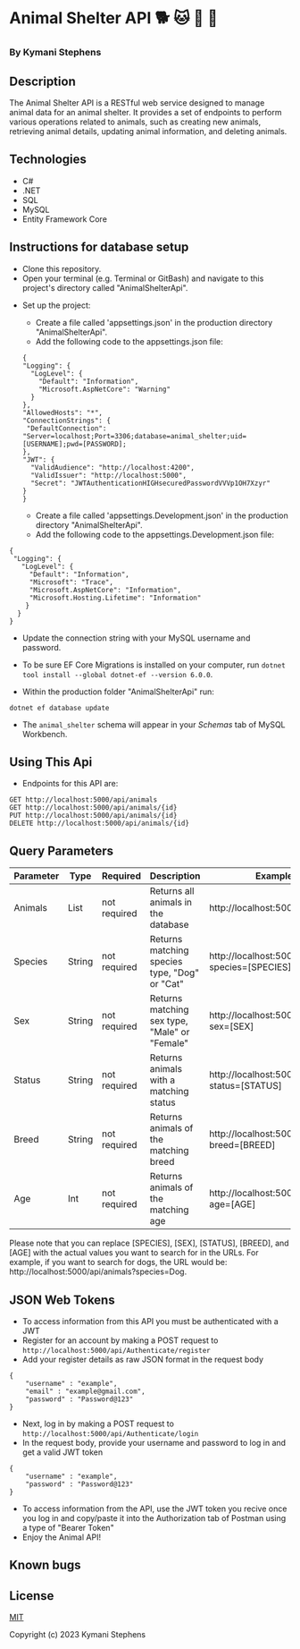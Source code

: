 # Animal Shelter API 🐕 🐱 🐶 🐾

### By Kymani Stephens

## Description

The Animal Shelter API is a RESTful web service designed to manage animal data for an animal shelter. It provides a set of endpoints to perform various operations related to animals, such as creating new animals, retrieving animal details, updating animal information, and deleting animals.

## Technologies

- C#
- .NET
- SQL
- MySQL
- Entity Framework Core

## Instructions for database setup

- Clone this repository.
- Open your terminal (e.g. Terminal or GitBash) and navigate to this project's directory called "AnimalShelterApi".

* Set up the project:

  - Create a file called 'appsettings.json' in the production directory "AnimalShelterApi".
  - Add the following code to the appsettings.json file:

  ```
  {
  "Logging": {
    "LogLevel": {
      "Default": "Information",
      "Microsoft.AspNetCore": "Warning"
    }
  },
  "AllowedHosts": "*",
  "ConnectionStrings": {
   "DefaultConnection": "Server=localhost;Port=3306;database=animal_shelter;uid=[USERNAME];pwd=[PASSWORD];
  },
  "JWT": {
    "ValidAudience": "http://localhost:4200",
    "ValidIssuer": "http://localhost:5000",
    "Secret": "JWTAuthenticationHIGHsecuredPasswordVVVp1OH7Xzyr" 
  }
  }

  ```

  - Create a file called 'appsettings.Development.json' in the production directory "AnimalShelterApi".
  - Add the following code to the appsettings.Development.json file:

```
{
 "Logging": {
   "LogLevel": {
     "Default": "Information",
     "Microsoft": "Trace",
     "Microsoft.AspNetCore": "Information",
     "Microsoft.Hosting.Lifetime": "Information"
    }
  }
}
```

- Update the connection string with your MySQL username and password.

- To be sure EF Core Migrations is installed on your computer, run `dotnet tool install --global dotnet-ef --version 6.0.0`.
- Within the production folder "AnimalShelterApi" run:

```
dotnet ef database update
```

- The `animal_shelter` schema will appear in your _Schemas_ tab of MySQL Workbench.

## Using This Api

- Endpoints for this API are:

```
GET http://localhost:5000/api/animals
GET http://localhost:5000/api/animals/{id}
PUT http://localhost:5000/api/animals/{id}
DELETE http://localhost:5000/api/animals/{id}

```

## Query Parameters

| Parameter | Type   | Required     | Description                                   | Example Url                                         |
| --------- | ------ | ------------ | --------------------------------------------- | --------------------------------------------------- |
| Animals   | List   | not required | Returns all animals in the database           | http://localhost:5000/api/animals                   |
| Species   | String | not required | Returns matching species type, "Dog" or "Cat" | http://localhost:5000/api/animals?species=[SPECIES] |
| Sex       | String | not required | Returns matching sex type, "Male" or "Female" | http://localhost:5000/api/animals?sex=[SEX]         |
| Status    | String | not required | Returns animals with a matching status        | http://localhost:5000/api/animals?status=[STATUS]   |
| Breed     | String | not required | Returns animals of the matching breed         | http://localhost:5000/api/animals?breed=[BREED]     |
| Age       | Int    | not required | Returns animals of the matching age           | http://localhost:5000/api/animals?age=[AGE]         |

Please note that you can replace [SPECIES], [SEX], [STATUS], [BREED], and [AGE] with the actual values you want to search for in the URLs. For example, if you want to search for dogs, the URL would be: http://localhost:5000/api/animals?species=Dog.

## JSON Web Tokens

- To access information from this API you must be authenticated with a JWT
- Register for an account by making a POST request to `http://localhost:5000/api/Authenticate/register`
- Add your register details as raw JSON format in the request body

```
{
    "username" : "example",
    "email" : "example@gmail.com",
    "password" : "Password@123"
}
```

- Next, log in by making a POST request to `http://localhost:5000/api/Authenticate/login`
- In the request body, provide your username and password to log in and get a valid JWT token

```
{
    "username" : "example",
    "password" : "Password@123"
}
```

- To access information from the API, use the JWT token you recive once you log in and copy/paste it into the Authorization tab of Postman using a type of "Bearer Token"
- Enjoy the Animal API!

## Known bugs

## License

[MIT](https://opensource.org/license/mit)

Copyright (c) 2023 Kymani Stephens
